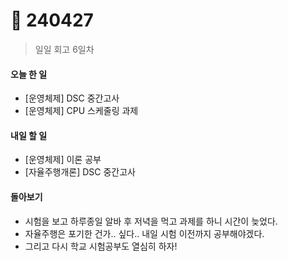 # 🥹 240427

> 일일 회고 6일차

#### 오늘 한 일

* \[운영체제] DSC 중간고사
* \[운영체제] CPU 스케줄링 과제

#### 내일 할 일

* \[운영체제] 이론 공부
* \[자율주행개론] DSC 중간고사

#### 돌아보기

* 시험을 보고 하루종일 알바 후 저녁을 먹고 과제를 하니 시간이 늦었다.
* 자율주행은 포기한 건가.. 싶다.. 내일 시험 이전까지 공부해야겠다.
* 그리고 다시 학교 시험공부도 열심히 하자!
